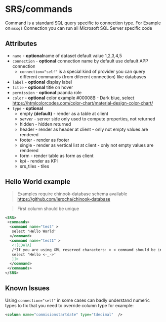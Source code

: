 # SRS/commands

Command is a standard SQL query specific to connection type.
For Example on `mssql` Connection you can run all Microsoft SQL Server specific code

## Attributes


- `name` - **optional**name of dataset default value 1,2,3,4,5
- `connection` - **optional** connection name by default use default APP connection
  - `connection="self"`  is a special kind of provider you can query different commands (from diferent connection) like databases
- `label` - **optional** display label
- `title` - **optional** title on hover
- `permission` - **optional** paanda role
- `color` -  **optional** color  example #00008B - Dark blue, select https://htmlcolorcodes.com/color-chart/material-design-color-chart/
- `type` - **optional**
  - empty  **(default)**  - render as a table at client
  - *server* - server side only used to compute properties, not returned
  - hidden - hidden returned
  - header - render  as header at client - only not empty values are rendered
  - footer - render  as footer 
  - single - render as vertical  list at client - only not empty values are rendered
  - form - render table as form as client
  - kpi - render as KPI
  - srs_tiles - tiles 

## Hello World example

> Examples require chinook-database schema available https://github.com/lerocha/chinook-database

> First column should be unique

~~~ xml
<SRS>
 <commands>
  <command name="test" >
   select 'Hello World'
  </command>
  <command name="test1" >
   <![CDATA[
   /*If you are using XML reserved characters: > < command should be in CDATA block*/
   select 'Hello <-_->'
   ]]>
  </command>
 </commands>
</SRS>
~~~

## Known Issues

Using `connection="self"` in some cases can badly understand numeric types to fix that you need to override column type for example:

``` xml
<column name="commisionstartdate" type="tdecimal"  />
```
